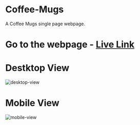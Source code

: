 # Coffee-Mugs
A Coffee Mugs single page webpage.

# Go to the webpage - [Live Link](https://hv-coffee-mugs.netlify.app/)

# Destktop View
![desktop-view](https://github.com/WildxHV/Coffee-Mugs/assets/71403298/64686f6b-62b1-4779-9414-7949865365f3)

# Mobile View
![mobile-view](https://github.com/WildxHV/Coffee-Mugs/assets/71403298/d1df57e2-130c-48d8-bf7a-b7756713b90f)

